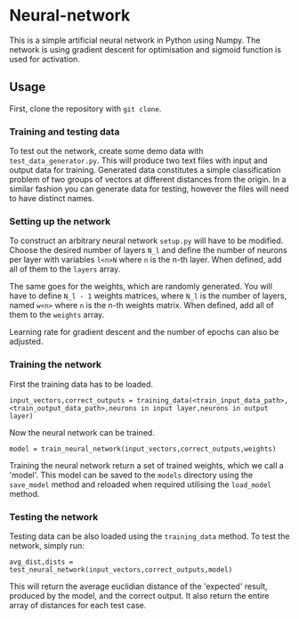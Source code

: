 # Neural-network

This is a simple artificial neural network in Python using Numpy. 
The network is using gradient descent for optimisation and sigmoid function is used for activation.

## Usage

First, clone the repository with `git clone`. 

### Training and testing data

To test out the network, create some demo data with `test_data_generator.py`. This will produce two text files with input and output data for training. Generated data constitutes a simple classification problem of two groups of vectors at different distances from the origin. In a similar fashion you can generate data for testing, however the files will need to have distinct names.

### Setting up the network

To construct an arbitrary neural network `setup.py` will have to be modified. Choose the desired number of layers `N_l` and define the number of neurons per layer with variables `l<n>N` where `n` is the n-th layer. When defined, add all of them to the `layers` array. 

The same goes for the weights, which are randomly generated. You will have to define `N_l - 1` weights matrices, where `N_l` is the number of layers, named `w<n>` where `n` is the n-th weights matrix. When defined, add all of them to the `weights` array. 

Learning rate for gradient descent and the number of epochs can also be adjusted.

### Training the network

First the training data has to be loaded.

```
input_vectors,correct_outputs = training_data(<train_input_data_path>,<train_output_data_path>,neurons in input layer,neurons in output layer)
```
Now the neural network can be trained.

```
model = train_neural_network(input_vectors,correct_outputs,weights)
```
Training the neural network return a set of trained weights, which we call a 'model'. This model can be saved to the `models` directory using the `save_model` method and reloaded when required utilising the `load_model` method. 

### Testing the network

Testing data can be also loaded using the `training_data` method. To test the network, simply run:

```
avg_dist,dists = test_neural_network(input_vectors,correct_outputs,model)
```

This will return the average euclidian distance of the 'expected' result, produced by the model, and the correct output. It also return the entire array of distances for each test case.
